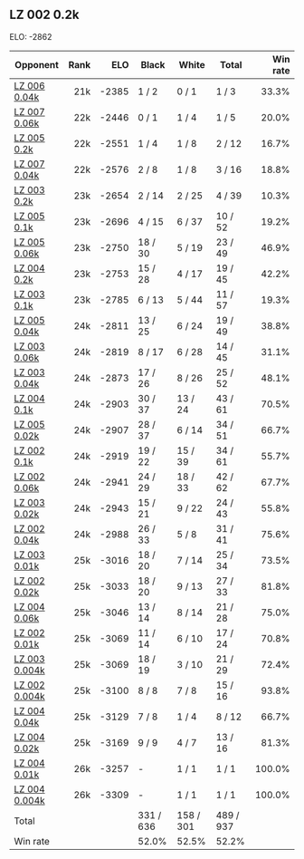 ## LZ 002 0.2k ##

ELO: -2862

Opponent | Rank | ELO | Black | White | Total | Win rate
---------|-----:|----:|-------|-------|-------|-------:
[LZ 006 0.04k](LZ%20006%200.04k.md) | 21k | -2385 | 1 / 2 | 0 / 1 | 1 / 3 | 33.3%
[LZ 007 0.06k](LZ%20007%200.06k.md) | 22k | -2446 | 0 / 1 | 1 / 4 | 1 / 5 | 20.0%
[LZ 005 0.2k](LZ%20005%200.2k.md) | 22k | -2551 | 1 / 4 | 1 / 8 | 2 / 12 | 16.7%
[LZ 007 0.04k](LZ%20007%200.04k.md) | 22k | -2576 | 2 / 8 | 1 / 8 | 3 / 16 | 18.8%
[LZ 003 0.2k](LZ%20003%200.2k.md) | 23k | -2654 | 2 / 14 | 2 / 25 | 4 / 39 | 10.3%
[LZ 005 0.1k](LZ%20005%200.1k.md) | 23k | -2696 | 4 / 15 | 6 / 37 | 10 / 52 | 19.2%
[LZ 005 0.06k](LZ%20005%200.06k.md) | 23k | -2750 | 18 / 30 | 5 / 19 | 23 / 49 | 46.9%
[LZ 004 0.2k](LZ%20004%200.2k.md) | 23k | -2753 | 15 / 28 | 4 / 17 | 19 / 45 | 42.2%
[LZ 003 0.1k](LZ%20003%200.1k.md) | 23k | -2785 | 6 / 13 | 5 / 44 | 11 / 57 | 19.3%
[LZ 005 0.04k](LZ%20005%200.04k.md) | 24k | -2811 | 13 / 25 | 6 / 24 | 19 / 49 | 38.8%
[LZ 003 0.06k](LZ%20003%200.06k.md) | 24k | -2819 | 8 / 17 | 6 / 28 | 14 / 45 | 31.1%
[LZ 003 0.04k](LZ%20003%200.04k.md) | 24k | -2873 | 17 / 26 | 8 / 26 | 25 / 52 | 48.1%
[LZ 004 0.1k](LZ%20004%200.1k.md) | 24k | -2903 | 30 / 37 | 13 / 24 | 43 / 61 | 70.5%
[LZ 005 0.02k](LZ%20005%200.02k.md) | 24k | -2907 | 28 / 37 | 6 / 14 | 34 / 51 | 66.7%
[LZ 002 0.1k](LZ%20002%200.1k.md) | 24k | -2919 | 19 / 22 | 15 / 39 | 34 / 61 | 55.7%
[LZ 002 0.06k](LZ%20002%200.06k.md) | 24k | -2941 | 24 / 29 | 18 / 33 | 42 / 62 | 67.7%
[LZ 003 0.02k](LZ%20003%200.02k.md) | 24k | -2943 | 15 / 21 | 9 / 22 | 24 / 43 | 55.8%
[LZ 002 0.04k](LZ%20002%200.04k.md) | 24k | -2988 | 26 / 33 | 5 / 8 | 31 / 41 | 75.6%
[LZ 003 0.01k](LZ%20003%200.01k.md) | 25k | -3016 | 18 / 20 | 7 / 14 | 25 / 34 | 73.5%
[LZ 002 0.02k](LZ%20002%200.02k.md) | 25k | -3033 | 18 / 20 | 9 / 13 | 27 / 33 | 81.8%
[LZ 004 0.06k](LZ%20004%200.06k.md) | 25k | -3046 | 13 / 14 | 8 / 14 | 21 / 28 | 75.0%
[LZ 002 0.01k](LZ%20002%200.01k.md) | 25k | -3069 | 11 / 14 | 6 / 10 | 17 / 24 | 70.8%
[LZ 003 0.004k](LZ%20003%200.004k.md) | 25k | -3069 | 18 / 19 | 3 / 10 | 21 / 29 | 72.4%
[LZ 002 0.004k](LZ%20002%200.004k.md) | 25k | -3100 | 8 / 8 | 7 / 8 | 15 / 16 | 93.8%
[LZ 004 0.04k](LZ%20004%200.04k.md) | 25k | -3129 | 7 / 8 | 1 / 4 | 8 / 12 | 66.7%
[LZ 004 0.02k](LZ%20004%200.02k.md) | 25k | -3169 | 9 / 9 | 4 / 7 | 13 / 16 | 81.3%
[LZ 004 0.01k](LZ%20004%200.01k.md) | 26k | -3257 | - | 1 / 1 | 1 / 1 | 100.0%
[LZ 004 0.004k](LZ%20004%200.004k.md) | 26k | -3309 | - | 1 / 1 | 1 / 1 | 100.0%
Total | | | 331 / 636 | 158 / 301 | 489 / 937 | 
Win rate| | | 52.0% | 52.5% | 52.2% | 
